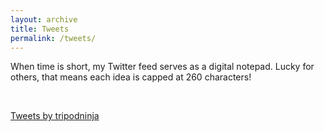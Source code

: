 ```yaml
---
layout: archive
title: Tweets
permalink: /tweets/
---
```


When time is short, my Twitter feed serves as a digital notepad. Lucky for others, that means each idea is capped at 260 characters!

<br />

<a class="twitter-timeline" href="https://twitter.com/tripodninja?ref_src=twsrc%5Etfw" data-chrome="noheader">Tweets by tripodninja</a> <script async src="https://platform.twitter.com/widgets.js" charset="utf-8"></script>